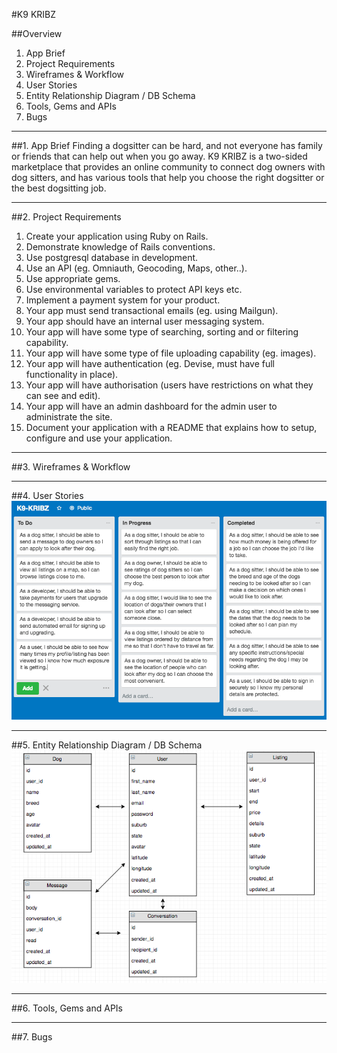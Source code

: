 #K9 KRIBZ

##Overview
1. App Brief
2. Project Requirements
3. Wireframes & Workflow
4. User Stories
5. Entity Relationship Diagram / DB Schema
6. Tools, Gems and APIs
7. Bugs

---

##1. App Brief
Finding a dogsitter can be hard, and not everyone has family or friends that can help out when you go away.  K9 KRIBZ is a two-sided marketplace that provides an online community to connect dog owners with dog sitters, and has various tools that help you choose the right dogsitter or the best dogsitting job.

---

##2. Project Requirements
1. Create your application using Ruby on Rails.
2. Demonstrate knowledge of Rails conventions.
3. Use postgresql database in development.
4. Use an API (eg. Omniauth, Geocoding, Maps, other..).
5. Use appropriate gems.
6. Use environmental variables to protect API keys etc.
7. Implement a payment system for your product.
8. Your app must send transactional emails (eg. using Mailgun).
9. Your app should have an internal user messaging system.
10. Your app will have some type of searching, sorting and or filtering capability.
11. Your app will have some type of file uploading capability (eg. images).
12. Your app will have authentication (eg. Devise, must have full functionality in place).
13. Your app will have authorisation (users have restrictions on what they can see and edit).
14. Your app will have an admin dashboard for the admin user to administrate the site.
15. Document your application with a README that explains how to setup, configure and use your application.

---

##3. Wireframes & Workflow


---

##4. User Stories
![User Stories](/public/images/user-stories.png?raw=true "User Stories")

---

##5. Entity Relationship Diagram / DB Schema
![ERD](/public/images/erd.png?raw=true "ERD")

---

##6. Tools, Gems and APIs


---

##7. Bugs

















